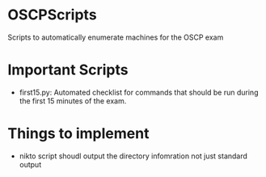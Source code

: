 # OSCPScripts
Scripts to automatically enumerate machines for the OSCP exam

# Important Scripts
- first15.py: Automated checklist for commands that should be run during the first 15 minutes of the exam. 

# Things to implement
- nikto script shoudl output the directory infomration not just standard output
